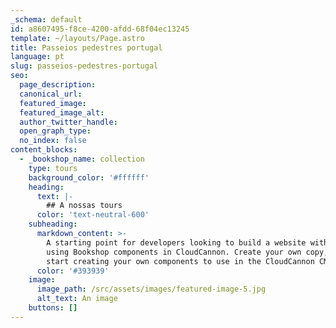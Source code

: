 ```yaml
---
_schema: default
id: a8607495-f8ce-4200-afdd-68f04ec13245
template: ~/layouts/Page.astro
title: Passeios pedestres portugal
language: pt
slug: passeios-pedestres-portugal
seo:
  page_description:
  canonical_url:
  featured_image:
  featured_image_alt:
  author_twitter_handle:
  open_graph_type:
  no_index: false
content_blocks:
  - _bookshop_name: collection
    type: tours
    background_color: '#ffffff'
    heading:
      text: |-
        ## A nossas tours
      color: 'text-neutral-600'
    subheading:
      markdown_content: >-
        A starting point for developers looking to build a website with Astro,
        using Bookshop components in CloudCannon. Create your own copy, and
        start creating your own components to use in the CloudCannon CMS.
      color: '#393939'
    image:
      image_path: /src/assets/images/featured-image-5.jpg
      alt_text: An image
    buttons: []
---
```

